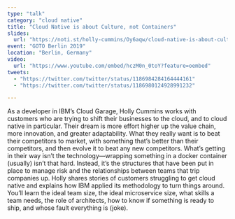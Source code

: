 ```yaml
---
type: "talk"
category: "cloud native"
title: "Cloud Native is about Culture, not Containers"
slides:
  url: "https://noti.st/holly-cummins/Oy6aqw/cloud-native-is-about-culture-not-containers"
event: "GOTO Berlin 2019"
location: "Berlin, Germany"
video:
  url: "https://www.youtube.com/embed/hczM0n_0toY?feature=oembed"
tweets:
  - "https://twitter.com/twitter/status/1186984284164444161"
  - "https://twitter.com/twitter/status/1186980124928991232"

---
```

As a developer in IBM’s Cloud Garage, Holly Cummins works with customers who are trying to shift their businesses to the cloud, and to cloud native in particular. Their dream is more effort higher up the value chain, more innovation, and greater adaptability. What they really want is to beat their competitors to market, with something that’s better than their competitors, and then evolve it to beat any new competitors. What’s getting in their way isn’t the technology—wrapping something in a docker container (usually) isn’t that hard. Instead, it’s the structures that have been put in place to manage risk and the relationships between teams that trip companies up.
Holly shares stories of customers struggling to get cloud native and explains how IBM applied its methodology to turn things around. You’ll learn the ideal team size, the ideal microservice size, what skills a team needs, the role of architects, how to know if something is ready to ship, and whose fault everything is (joke).
